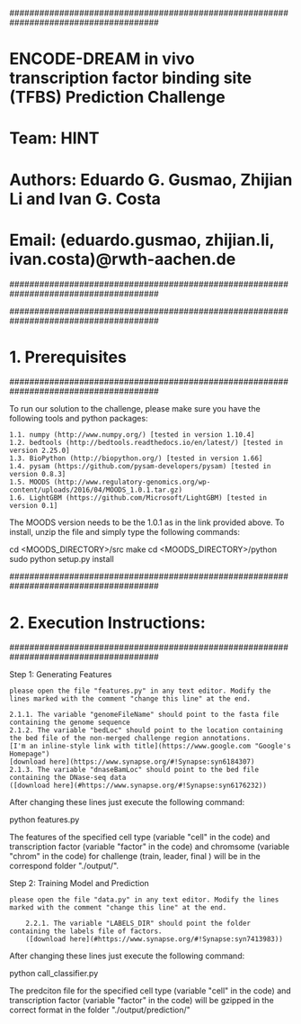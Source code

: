 ######################################################################################
# ENCODE-DREAM in vivo transcription factor binding site (TFBS) Prediction Challenge
# Team: HINT
# Authors: Eduardo G. Gusmao, Zhijian Li and Ivan G. Costa
# Email: (eduardo.gusmao, zhijian.li, ivan.costa)@rwth-aachen.de
######################################################################################

######################################################################################
# 1. Prerequisites
######################################################################################

To run our solution to the challenge, please make sure you have the following tools and python packages:

	1.1. numpy (http://www.numpy.org/) [tested in version 1.10.4]
	1.2. bedtools (http://bedtools.readthedocs.io/en/latest/) [tested in version 2.25.0]
	1.3. BioPython (http://biopython.org/) [tested in version 1.66]
	1.4. pysam (https://github.com/pysam-developers/pysam) [tested in version 0.8.3]
	1.5. MOODS (http://www.regulatory-genomics.org/wp-content/uploads/2016/04/MOODS_1.0.1.tar.gz)
	1.6. LightGBM (https://github.com/Microsoft/LightGBM) [tested in version 0.1]

The MOODS version needs to be the 1.0.1 as in the link provided above. To install, unzip the file and simply type the following commands:

cd <MOODS_DIRECTORY>/src
make
cd <MOODS_DIRECTORY>/python
sudo python setup.py install

######################################################################################
# 2. Execution Instructions:
######################################################################################

Step 1: Generating Features
	
	please open the file "features.py" in any text editor. Modify the lines marked with the comment "change this line" at the end.

	2.1.1. The variable "genomeFileName" should point to the fasta file containing the genome sequence
	2.1.2. The variable "bedLoc" should point to the location containing the bed file of the non-merged challenge region annotations.
	[I'm an inline-style link with title](https://www.google.com "Google's Homepage")
	[download here](https://www.synapse.org/#!Synapse:syn6184307)
	2.1.3. The variable "dnaseBamLoc" should point to the bed file containing the DNase-seq data
	([download here](#https://www.synapse.org/#!Synapse:syn6176232))

After changing these lines just execute the following command:

python features.py

The features of the specified cell type (variable "cell" in the code) and transcription factor (variable "factor" in the code) 
and chromsome (variable "chrom" in the code) for challenge (train, leader, final ) will be in the correspond folder "./output/". 

Step 2: Training Model and Prediction
	
	please open the file "data.py" in any text editor. Modify the lines marked with the comment "change this line" at the end.

		2.2.1. The variable "LABELS_DIR" should point the folder containing the labels file of factors.
		([download here](#https://www.synapse.org/#!Synapse:syn7413983))

After changing these lines just execute the following command:

python call_classifier.py

The predciton file for the specified cell type (variable "cell" in the code) and transcription factor (variable "factor" in the code) 
will be gzipped in the correct format in the folder "./output/prediction/"


